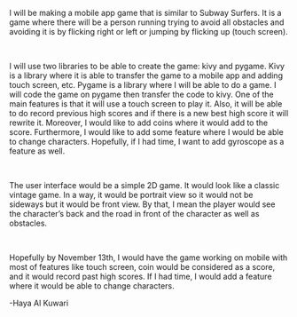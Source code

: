 <p>I will be making a mobile app game that is similar to Subway Surfers. It is a game where there will be a person running trying to avoid all obstacles and avoiding it is by flicking right or left or jumping by flicking up (touch screen). </p> 
<br><p>I will use two libraries to be able to create the game: kivy and pygame. Kivy is a library where it is able to transfer the game to a mobile app and adding touch screen, etc. Pygame is a library where I will be able to do a game. I will code the game on pygame then transfer the code to kivy. One of the main features is that it will use a touch screen to play it. Also, it will be able to do record previous high scores and if there is a new best high score it will rewrite it. Moreover, I would like to add coins where it would add to the score. Furthermore, I would like to add some feature where I would be able to change characters. Hopefully, if I had time, I want to add gyroscope as a feature as well.</p>
<br><p>The user interface would be a simple 2D game. It would look like a classic vintage game. In a way, it would be portrait view so it would not be sideways but it would be front view. By that, I mean the player would see the character’s back and the road in front of the character as well as obstacles.</p>
<br><p>Hopefully by November 13th, I would have the game working on mobile with most of features like touch screen, coin would be considered as a score, and it would record past high scores. If I had time, I would add a feature where it would be able to change characters.</p>

 -Haya Al Kuwari

